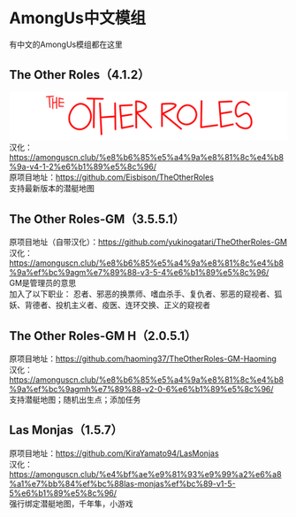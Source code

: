 # AmongUs中文模组
有中文的AmongUs模组都在这里
## The Other Roles（4.1.2）
![image](https://github.com/AmongUsModChina/AmongUsMod-Chinese-/blob/main/TheOtherRolesLogo.png) <br> 
汉化：https://amonguscn.club/%e8%b6%85%e5%a4%9a%e8%81%8c%e4%b8%9a-v4-1-2%e6%b1%89%e5%8c%96/<br>
原项目地址：https://github.com/Eisbison/TheOtherRoles<br>
支持最新版本的潜艇地图<br>
## The Other Roles-GM（3.5.5.1）
原项目地址（自带汉化）：https://github.com/yukinogatari/TheOtherRoles-GM<br>
汉化：https://amonguscn.club/%e8%b6%85%e5%a4%9a%e8%81%8c%e4%b8%9a%ef%bc%9agm%e7%89%88-v3-5-4%e6%b1%89%e5%8c%96/<br>
GM是管理员的意思<br>
加入了以下职业：
忍者、邪恶的换票师、嗜血杀手、复仇者、邪恶的窥视者、狐妖、背德者、投机主义者、疫医、连环交换、正义的窥视者<br>
## The Other Roles-GM H（2.0.5.1）
原项目地址：https://github.com/haoming37/TheOtherRoles-GM-Haoming<br>
汉化：https://amonguscn.club/%e8%b6%85%e5%a4%9a%e8%81%8c%e4%b8%9a%ef%bc%9agmh%e7%89%88-v2-0-6%e6%b1%89%e5%8c%96/<br>
支持潜艇地图；随机出生点；添加任务
## Las Monjas（1.5.7）
原项目地址：https://github.com/KiraYamato94/LasMonjas<br>
汉化：https://amonguscn.club/%e4%bf%ae%e9%81%93%e9%99%a2%e6%a8%a1%e7%bb%84%ef%bc%88las-monjas%ef%bc%89-v1-5-5%e6%b1%89%e5%8c%96/<br>
强行绑定潜艇地图，千年隼，小游戏
